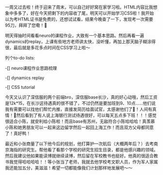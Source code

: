 一周又过去啦！终于迎来了周末，可以自己好好窝在家学习啦。HTML内容比我想象中多多了，好在今天把剩下的内容收了尾，明天可以开始学习CSS啦！我开始以为考HTML证书是免费的，还想试试看，结果今晚查了一下，发现考一次需要95刀，拜拜了您嘞！👋

明天得抽时间看看neuro的课程作业，大致有一个基本思路。然后再看一遍dynamics的replay，上课有些地方老师讲太快，没听懂，再加上那天脑子糊涂得很，最后就是多花多点时间在CSS学习上啦～

列个to-do lists:

-[] neuro课程作业思路梳理

-[] dynamics replay

-[] CSS tutorial

今天又认识了深信服的两个前端bro，深信服base长沙，真的好心动哦，然后工资是12k*15，在长沙这待遇真的很不错了，不过仍然是要加班到9、10点……他们说我有需要可以找他们帮忙内推，直接发简历给面试官，太感谢他们了🙏！人间有真情！🥰然后看到了有人说上海银行测试待遇很好，可以每天五点多下班！！！感觉很适合小陈，就安利给小陈啦！而且base有苏州，无敌符合小陈哈哈哈！真羡慕小陈和她男朋友可以一起来这边留学然后一起回上海工作！而且双方父母都同意了！真好鸭！

最近和小张商量了以下他今后的规划，他打算护一次航后（大概两年后？）去考南京海指的研究生。帮他看了看那个学校的研究生招生目录，都是他感兴趣的领域。然后我建议他如果能读博就继续读博，然后留在军校教书也挺好。他真的很适合教书我觉得哈哈哈哈！！等小张当了老师，我就去他学校考文职人员，作为军人家属我还能加五分，美滋滋！希望一切都能像我们计划那样地发展吧～～



